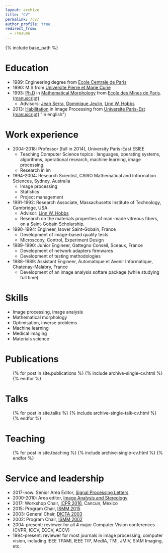 ```yaml
---
layout: archive
title: "CV"
permalink: /cv/
author_profile: true
redirect_from:
  - /resume
---
```


{% include base_path %}

Education
======
* 1989: Engineering degree from [Ecole Centrale de Paris](http://www.centralesupelec.fr/en "now CentraleSupelec")
* 1990: M.S from [Universite Pierre et Marie Curie](http://www.upmc.fr/en/ "UPMC")
* 1993: [Ph.D](http://www.theses.fr/1993ENMP0433 "Entry") in
  [Mathematical Morphology](https://en.wikipedia.org/wiki/Mathematical_morphology)
  from
  [Ecole des Mines de Paris](http://www.mines-paristech.eu/). [(manuscript)](https://perso.esiee.fr/~talboth/these/talbot_these.pdf "in english") 
  * Advisors: [Jean Serra](https://en.wikipedia.org/wiki/Jean_Serra), [Dominique Jeulin](http://cmm.ensmp.fr/~jeulin/), [Linn W. Hobbs](https://dmse.mit.edu/faculty/profile/hobbs)
* 2013: [Habilitation](https://en.wikipedia.org/wiki/Habilitation "necessary for professorship") in Image Processing from [Universite Paris-Est](http://www.univ-paris-est.fr/en/) [(manuscript)](https://perso.esiee.fr/~talboth/these/memoire_habilitation_talbot.pdf) "in english")

Work experience
=====
* 2004-2018: Professor (full in 2014), University Paris-East ESIEE
  * Teaching Computer Science topics : languages, operating systems, algorithms, operational research, machine learning, image processing.
  * Research in im
* 1994-2004: Research Scientist, CSIRO Mathematical and Information Sciences, Sydney, Australia
  * Image processing
  * Statistics
  * Project management
* 1991-1992: Research Associate, Massachusetts Institute of Technology, Cambridge, USA.
  * Advisor: [Linn W. Hobbs](https://dmse.mit.edu/faculty/profile/hobbs)
  * Research on the materials properties of man-made vitreous fibers, on a Saint-Gobain Scholarship.
* 1990-1994: Engineer, Isover Saint-Gobain, France
  * Development of image-based quality tests
  * Microscopy, Control, Experiment Design
* 1989-1990: Junior Engineer, Gattegno Conseil, Sceaux, France
  * Development of network adapters firmwares
  * Development of testing methodologies
* 1988-1989: Assistant Engineer, Automatique et Avenir Informatique, Chatenay-Malabry, France
  * Development of an image analysis softare package (while studying full time)
  
Skills
======
* Image processing, image analysis
* Mathematical morphology
* Optimisation, inverse problems
* Machine learning
* Medical imaging
* Materials science

Publications
======
  <ul>{% for post in site.publications %}
    {% include archive-single-cv.html %}
  {% endfor %}</ul>
  
Talks
======
  <ul>{% for post in site.talks %}
    {% include archive-single-talk-cv.html %}
  {% endfor %}</ul>
  
Teaching
======
  <ul>{% for post in site.teaching %}
    {% include archive-single-cv.html %}
  {% endfor %}</ul>
  
Service and leadership
======
* 2017-now: Senior Area Editor, [Signal Processing Letters](https://signalprocessingsociety.org/publications-resources/ieee-signal-processing-letters/ieee-signal-processing-letters)
* 2000-2010: Area editor, [Image Analysis and Stereology](https://www.ias-iss.org/ojs/IAS)
* 2017: Workshop Chair, [ICPR 2016](http://www.icpr2016.org/site/), Cancun, Mexico
* 2015: Program Chair, [ISMM 2015](http://mathematicalmorphology.org/ismm2015/ "with Laurent Najman")
* 2003: General Chair, [DICTA 2003](http://staff.itee.uq.edu.au/lovell/aprs/dicta2003/index.html)
* 2002: Program Chair, [ISMM 2002](https://books.google.fr/books?id=L1AYpP47NT8C)
* 2004-present: reviewer for all 4 major Computer Vision conferences (CVPR, ICCV, ECCV, ACCV)
* 1994-present: reviewer for most journals in image processing, computer vision, including IEEE TPAMI, IEEE TIP, MedIA, TMI, JMIV, SIAM Imaging, etc.
